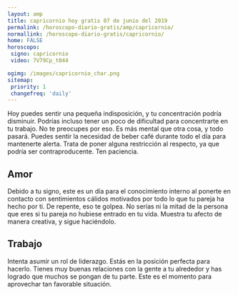 ```yaml
---
layout: amp
title: capricornio hoy gratis 07 de junio del 2019 
permalink: /horoscopo-diario-gratis/amp/capricornio/
normallink: /horoscopo-diario-gratis/capricornio/
home: FALSE
horoscopo:
 signo: capricornio
 video: 7V79Cp_t044

ogimg: /images/capricornio_char.png
sitemap:
 priority: 1
 changefreq: 'daily'
---
```



Hoy puedes sentir una pequeña indisposición, y tu concentración podría disminuir. Podrías incluso tener un poco de dificultad para concentrarte en tu trabajo. No te preocupes por eso. Es más mental que otra cosa, y todo pasará. Puedes sentir la necesidad de beber café durante todo el día para mantenerte alerta. Trata de poner alguna restricción al respecto, ya que podría ser contraproducente. Ten paciencia.

## Amor

Debido a tu signo, este es un día para el conocimiento interno al ponerte en contacto con sentimientos cálidos motivados por todo lo que tu pareja ha hecho por ti. De repente, eso te golpea. No serías ni la mitad de la persona que eres si tu pareja no hubiese entrado en tu vida. Muestra tu afecto de manera creativa, y sigue haciéndolo.

## Trabajo

Intenta asumir un rol de liderazgo. Estás en la posición perfecta para hacerlo. Tienes muy buenas relaciones con la gente a tu alrededor y has logrado que muchos se pongan de tu parte. Este es el momento para aprovechar tan favorable situación.